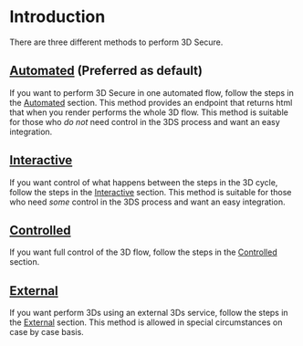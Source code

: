 # Introduction

There are three different methods to perform 3D Secure.
## [Automated](./automated.html) (Preferred as default)
 If you want to perform 3D Secure in one automated flow, follow the steps in the [Automated](./automated.html) section. This method provides an endpoint that returns html that when you render performs the whole 3D flow. This method is suitable for those who <em>do not</em> need control in the 3DS process and want an easy integration. 
## [Interactive](./interactive.html)
 If you want control of what happens between the steps in the 3D cycle, follow the steps in the [Interactive](./interactive.html) section. This method is suitable for those who need <em>some</em> control in the 3DS process and want an easy integration. 
## [Controlled](./controlled.html)
 If you want full control of the 3D flow, follow the steps in the [Controlled](./controlled.html) section. 
## [External](./external.html)
 If you want perform 3Ds using an external 3Ds service, follow the steps in the [External](./external.html) section. 
 This method is allowed in special circumstances on case by case basis.
